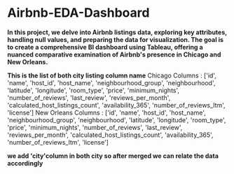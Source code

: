 # Airbnb-EDA-Dashboard


**In this project, we delve into Airbnb listings data, exploring key attributes, handling null values, and preparing the data for visualization. The goal is to create a comprehensive BI dashboard using Tableau, offering a nuanced comparative examination of Airbnb's presence in Chicago and New Orleans.**


**This is the list of both city listing column name**
Chicago Columns :  ['id', 'name', 'host_id', 'host_name', 'neighbourhood_group', 'neighbourhood', 'latitude', 'longitude', 'room_type', 'price', 'minimum_nights', 'number_of_reviews', 'last_review', 'reviews_per_month', 'calculated_host_listings_count', 'availability_365', 'number_of_reviews_ltm', 'license']
New Orleans Columns :  ['id', 'name', 'host_id', 'host_name', 'neighbourhood_group', 'neighbourhood', 'latitude', 'longitude', 'room_type', 'price', 'minimum_nights', 'number_of_reviews', 'last_review', 'reviews_per_month', 'calculated_host_listings_count', 'availability_365', 'number_of_reviews_ltm', 'license']

**we add 'city'column in both city so after merged we can relate the data accordingly**
